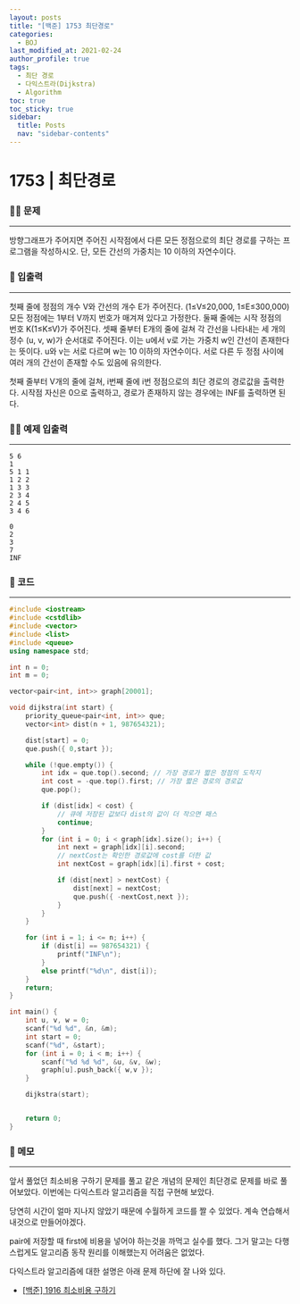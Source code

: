 ```yaml
---
layout: posts
title: "[백준] 1753 최단경로"
categories:
  - BOJ
last_modified_at: 2021-02-24
author_profile: true
tags:
  - 최단 경로
  - 다익스트라(Dijkstra)
  - Algorithm
toc: true
toc_sticky: true
sidebar:
  title: Posts
  nav: "sidebar-contents"
---
```


# 1753 | 최단경로


### 🙋‍♀️ 문제

-----

방향그래프가 주어지면 주어진 시작점에서 다른 모든 정점으로의 최단 경로를 구하는 프로그램을 작성하시오. 단, 모든 간선의 가중치는 10 이하의 자연수이다.


### 🙌 입출력

-----

첫째 줄에 정점의 개수 V와 간선의 개수 E가 주어진다. (1≤V≤20,000, 1≤E≤300,000) 모든 정점에는 1부터 V까지 번호가 매겨져 있다고 가정한다. 둘째 줄에는 시작 정점의 번호 K(1≤K≤V)가 주어진다. 셋째 줄부터 E개의 줄에 걸쳐 각 간선을 나타내는 세 개의 정수 (u, v, w)가 순서대로 주어진다. 이는 u에서 v로 가는 가중치 w인 간선이 존재한다는 뜻이다. u와 v는 서로 다르며 w는 10 이하의 자연수이다. 서로 다른 두 정점 사이에 여러 개의 간선이 존재할 수도 있음에 유의한다.

첫째 줄부터 V개의 줄에 걸쳐, i번째 줄에 i번 정점으로의 최단 경로의 경로값을 출력한다. 시작점 자신은 0으로 출력하고, 경로가 존재하지 않는 경우에는 INF를 출력하면 된다.


### 🙋‍♂️ 예제 입출력

-----

```
5 6
1
5 1 1
1 2 2
1 3 3
2 3 4
2 4 5
3 4 6
```

```
0
2
3
7
INF
```


### 🚀 코드

-----

```c++
#include <iostream>
#include <cstdlib>
#include <vector>
#include <list>
#include <queue>
using namespace std;

int n = 0;
int m = 0;

vector<pair<int, int>> graph[20001];

void dijkstra(int start) {
	priority_queue<pair<int, int>> que;
	vector<int> dist(n + 1, 987654321);

	dist[start] = 0;
	que.push({ 0,start });

	while (!que.empty()) {
		int idx = que.top().second; // 가장 경로가 짧은 정점의 도착지
		int cost = -que.top().first; // 가장 짧은 경로의 경로값
		que.pop();

		if (dist[idx] < cost) {
			// 큐에 저장된 값보다 dist의 값이 더 작으면 패스
			continue;
		}
		for (int i = 0; i < graph[idx].size(); i++) {
			int next = graph[idx][i].second;
			// nextCost는 확인한 경로값에 cost를 더한 값
			int nextCost = graph[idx][i].first + cost;

			if (dist[next] > nextCost) {
				dist[next] = nextCost;
				que.push({ -nextCost,next });
			}
		}
	}

	for (int i = 1; i <= n; i++) {
		if (dist[i] == 987654321) {
			printf("INF\n");
		}
		else printf("%d\n", dist[i]);
	}
	return;
}

int main() {
	int u, v, w = 0;
	scanf("%d %d", &n, &m);
	int start = 0;
	scanf("%d", &start);
	for (int i = 0; i < m; i++) {
		scanf("%d %d %d", &u, &v, &w);
		graph[u].push_back({ w,v });
	}

	dijkstra(start);


	return 0;
}
```

### 🌠 메모

-----

앞서 풀었던 최소비용 구하기 문제를 풀고 같은 개념의 문제인 최단경로 문제를 바로 풀어보았다. 이번에는 다익스트라 알고리즘을 직접 구현해 보았다.

당연히 시간이 얼마 지나지 않았기 때문에 수월하게 코드를 짤 수 있었다. 계속 연습해서 내것으로 만들어야겠다.

pair에 저장할 때 first에 비용을 넣어야 하는것을 까먹고 실수를 했다. 그거 말고는 다행스럽게도 알고리즘 동작 원리를 이해했는지 어려움은 없었다.

다익스트라 알고리즘에 대한 설명은 아래 문제 하단에 잘 나와 있다.
- <a href="https://jerimo.github.io/boj/boj-1916">[백준] 1916 최소비용 구하기</a>
